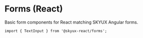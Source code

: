 # Forms (React)

Basic form components for React matching SKYUX Angular forms.

```tsx
import { TextInput } from '@skyux-react/forms';
```
